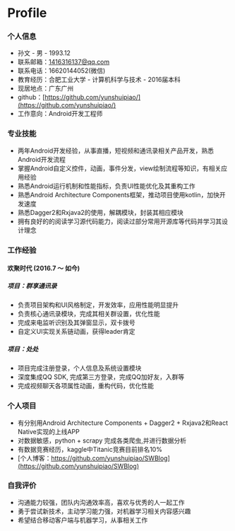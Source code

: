 # Profile

### 个人信息
* 孙文 - 男  -  1993.12  
* 联系邮箱：1416316137@qq.com
* 联系电话：16620144052(微信)
* 教育经历：合肥工业大学 - 计算机科学与技术 - 2016届本科 
* 现居地点：广东广州
* github：[https://github.com/yunshuipiao/](https://github.com/yunshuipiao/)
* 工作意向：Android开发工程师

### 专业技能
* 两年Android开发经验，从事直播，短视频和通讯录相关产品开发，熟悉Android开发流程
* 掌握Android自定义控件，动画，事件分发，view绘制流程等知识，有相关应用经验
* 熟悉Android运行机制和性能指标，负责UI性能优化及其重构工作
* 熟悉Android Architecture Components框架，推动项目使用kotlin，加快开发速度
* 熟悉Dagger2和Rxjava2的使用，解耦模块，封装其相应模块
* 拥有良好的的阅读学习源代码能力，阅读过部分常用开源库等代码并学习其设计理念

### 工作经验
#### 欢聚时代 (2016.7 ～ 如今) 
##### 项目：群享通讯录
* 负责项目架构和UI风格制定，开发效率，应用性能明显提升
* 负责核心通讯录模块，完成其相关群设置，优化性能
* 完成来电监听识别及其弹窗显示，双卡拨号
* 自定义UI实现关系链动画，获得leader肯定


##### 项目：处处
* 项目完成注册登录，个人信息及系统设置模块
* 深度集成QQ SDK, 完成第三方登录，完成QQ加好友，入群等
* 完成视频聊天各项属性动画，重构代码，优化性能

### 个人项目
* 有分别用Android Architecture Components + Dagger2 + Rxjava2和React Native实现的上线APP
* 对数据敏感，python + scrapy 完成各类爬虫,并进行数据分析
* 有数据竞赛经历，kaggle中Titanic竞赛目前排名10%
* [个人博客：https://github.com/yunshuipiao/SWBlog](https://github.com/yunshuipiao/SWBlog)

### 自我评价
* 沟通能力较强，团队内沟通效率高，喜欢与优秀的人一起工作
* 勇于尝试新技术，主动学习能力强，对机器学习相关内容感兴趣
* 希望结合移动客户端与机器学习，从事相关工作


